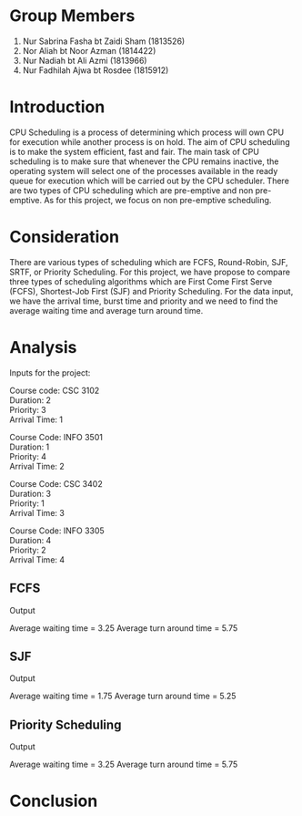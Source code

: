 # Group Members

1. Nur Sabrina Fasha bt Zaidi Sham (1813526)
2. Nor Aliah bt Noor Azman (1814422)
3. Nur Nadiah bt Ali Azmi (1813966)
4. Nur Fadhilah Ajwa bt Rosdee (1815912)

# Introduction

CPU Scheduling is a process of determining which process will own CPU for execution while another process is on hold. The aim of CPU scheduling is to make the system efficient, fast and fair. The main task of CPU scheduling is to make sure that whenever the CPU remains inactive, the operating system will select one of the processes available in the ready queue for execution which will be carried out by the CPU scheduler. There are two types of CPU scheduling which are pre-emptive and non pre-emptive. As for this project, we focus on non pre-emptive scheduling. 

# Consideration

There are various types of scheduling which are FCFS, Round-Robin, SJF, SRTF, or Priority Scheduling. For this project, we have propose to compare three types of scheduling algorithms which are First Come First Serve (FCFS), Shortest-Job First (SJF) and Priority Scheduling. For the data input, we have the arrival time, burst time and priority and we need to find the average waiting time and average turn around time.

# Analysis

Inputs for the project:

Course code: CSC 3102 <br>
Duration: 2 <br>
Priority: 3 <br>
Arrival Time: 1

Course Code: INFO 3501<br>
Duration: 1 <br>
Priority: 4 <br>
Arrival Time: 2

Course Code: CSC 3402 <br>
Duration: 3 <br>
Priority: 1 <br>
Arrival Time: 3

Course Code: INFO 3305 <br>
Duration: 4 <br>
Priority: 2 <br>
Arrival Time: 4

## FCFS

Output

Average waiting time = 3.25
Average turn around time = 5.75

## SJF

Output

Average waiting time = 1.75
Average turn around time = 5.25

## Priority Scheduling

Output

Average waiting time = 3.25
Average turn around time = 5.75

# Conclusion

